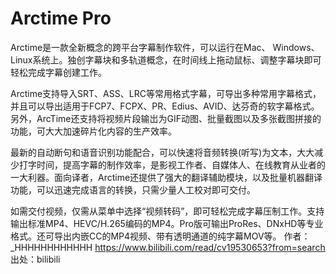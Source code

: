 # Arctime Pro

Arctime是一款全新概念的跨平台字幕制作软件，可以运行在Mac、 Windows、 Linux系统上。独创字幕块和多轨道概念，在时间线上拖动鼠标、调整字幕块即可轻松完成字幕创建工作。

Arctime支持导入SRT、ASS、LRC等常用格式字幕，可导出多种常用字幕格式，并且可以导出适用于FCP7、FCPX、PR、Edius、AVID、达芬奇的软字幕格式。另外，ArcTime还支持将视频片段输岀为GIF动图、批量截图以及多张截图拼接的功能，可大大加速碎片化内容的生产效率。

最新的自动断句和语音识别功能配合，可以快速将音频转换(听写)为文本，大大减少打字时间，提高字幕的制作效率，是影视工作者、自媒体人、在线教育从业者的一大利器。面向译者，Arctime还提供了强大的翻译辅助模块，以及批量机器翻译功能，可以迅速完成语言的转换，只需少量人工校对即可交付。

如需交付视频，仅需从菜单中选择“视频转码”，即可轻松完成字幕压制工作。支持输出标准MP4、HEVC/H.265编码的MP4。Pro版可输出ProRes、DNxHD等专业格式。还可导出内嵌CC的MP4视频、带有透明通道的纯字幕MOV等。 作者：_HHHHHHHHHHHH https://www.bilibili.com/read/cv19530653?from=search 出处：bilibili